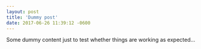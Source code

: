 ```yaml
---
layout: post
title: 'Dummy post'
date: 2017-06-26 11:39:12 -0600
---
```


Some dummy content just to test whether things are working as expected...
